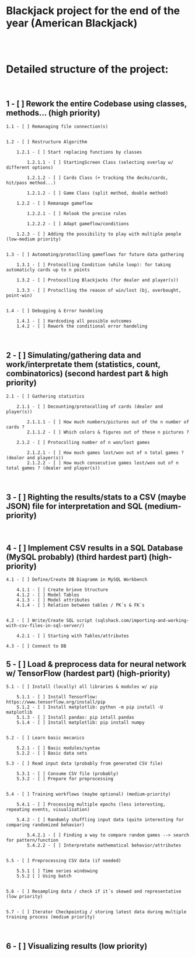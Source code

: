 # **Blackjack project for the end of the year (American Blackjack)**

<br><br>

# **Detailed structure of the project:**

<br>

## 1 - [ ] Rework the entire Codebase using classes, methods... (high priority)

    1.1 - [ ] Remanaging file connection(s)


    1.2 - [ ] Restructure Algorithm

        1.2.1 - [ ] Start replacing functions by classes

            1.2.1.1 - [ ] StartingScreen Class (selecting overlay w/ different options)

            1.2.1.2 - [ ] Cards Class (+ tracking the decks/cards, hit/pass method...)

            1.2.1.2 - [ ] Game Class (split method, double method)

        1.2.2 - [ ] Remanage gameflow

            1.2.2.1 - [ ] Relook the precise rules

            1.2.2.2 - [ ] Adapt gameflow/conditions

        1.2.3 - [ ] Adding the possibility to play with multiple people (low-medium priority)


    1.3 - [ ] Automating/protoclling gameflows for future data gathering

        1.3.1 - [ ] Protocolling Condition (while loop): for taking automaticly cards up to n points

        1.3.2 - [ ] Protocolling Blackjacks (for dealer and player(s))

        1.3.3 - [ ] Protoclling the reason of win/lost (bj, overbought, point-win)


    1.4 - [ ] Debugging & Error handeling

        1.4.1 - [ ] Hardcoding all possible outcomes
        1.4.2 - [ ] Rework the conditional error handeling

<br>

## 2 - [ ] Simulating/gathering data and work/interpretate them (statistics, count, combinatorics) (second hardest part & high priority)

    2.1 - [ ] Gathering statistics

        2.1.1 - [ ] Decounting/protocolling of cards (dealer and player(s))

            2.1.1.1 - [ ] How much numbers/pictures out of the n number of cards ?
            2.1.1.2 - [ ] Which colors & figures out of these n pictures ?

        2.1.2 - [ ] Protocolling number of n won/lost games

            2.1.2.1 - [ ] How much games lost/won out of n total games ? (dealer and player(s))
            2.1.2.2 - [ ] How much consecutive games lost/won out of n total games ? (dealer and player(s))

<br>

## 3 - [ ] Righting the results/stats to a CSV (maybe JSON) file for interpretation and SQL (medium-priority)

<br>

## 4 - [ ] Implement CSV results in a SQL Database (MySQL probably) (third hardest part) (high-priority)

    4.1 - [ ] Define/Create DB Diagramm in MySQL Workbench

        4.1.1 - [ ] Create brieve Structure
        4.1.2 - [ ] Model Tables
        4.1.3 - [ ] Model attributes
        4.1.4 - [ ] Relation between tables / PK´s & FK´s


    4.2 - [ ] Write/Create SQL script (sqlshack.com/importing-and-working-with-csv-files-in-sql-server/)

        4.2.1 - [ ] Starting with Tables/attributes

    4.3 - [ ] Connect to DB

## 5 - [ ] Load & preprocess data for neural network w/ TensorFlow (hardest part) (high-priority)

    5.1 - [ ] Install (locally) all libraries & modules w/ pip

        5.1.1 - [ ] Install TensorFlow: https://www.tensorflow.org/install/pip
        5.1.2 - [ ] Install matplotlib: python -m pip install -U matplotlib
        5.1.3 - [ ] Install pandas: pip intall pandas
        5.1.4 - [ ] Install matplotlib: pip install numpy


    5.2 - [ ] Learn basic mecanics

        5.2.1 - [ ] Basic modules/syntax
        5.2.2 - [ ] Basic data sets

    5.3 - [ ] Read input data (probably from generated CSV file)

        5.3.1 - [ ] Consume CSV file (probably)
        5.3.2 - [ ] Prepare for preprocessing


    5.4 - [ ] Training workflows (maybe optional) (medium-priority)

        5.4.1 - [ ] Processing multiple epochs (less interesting, repeating events, visualisation)

        5.4.2 - [ ] Randomly shuffling input data (quite interesting for comparing randomized behavior)

            5.4.2.1 - [ ] Finding a way to compare random games --> search for pattern/function
            5.4.2.2 - [ ] Interpretate mathematical behavior/attributes


    5.5 - [ ] Preprocessing CSV data (if needed)

        5.5.1 [ ] Time series windowing
        5.5.2 [ ] Using batch


    5.6 - [ ] Resampling data / check if it´s skewed and representative (low priority)


    5.7 - [ ] Iterator Checkpointig / storing latest data during multiple training process (medium priority)

<br>

## 6 - [ ] Visualizing results (low priority)
